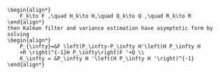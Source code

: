 
    \begin{align*}
        F_k\to F ,\quad H_k\to H,\quad Q_k\to Q ,\quad R_k\to R 
    \end{align*}
    then Kalman filter and variance estimation have asymptotic form by solving
    \begin{align*}
        P_{\infty}=&F \left(P_\infty-P_\infty H'\left(H P_\infty H
        +R \right)^{-1}H P_\infty\right)F '+Q \\
        K_\infty = &P_\infty H '\left(H P_\infty H '\right)^{-1}
    \end{align*}